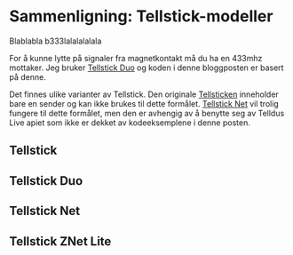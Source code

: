 <!--
author: Øyvind Malin
date: 2015-12-01


-->

Sammenligning: Tellstick-modeller
============================
<!-- StartExcerpt -->

Blablabla b333lalalalalala

For å kunne lytte på signaler fra magnetkontakt må du ha en 433mhz mottaker. Jeg bruker [Tellstick Duo](http://www.kjell.com/no/produkter/elektro/el-produkter/sterkstrom/usb-kontroll/telldus-tellstick-duo-p50198) og koden i denne bloggposten er basert på denne.

Det finnes ulike varianter av Tellstick. Den originale [Tellsticken](http://telldus.se/products/tellstick) inneholder bare en sender og kan ikke brukes til dette formålet. [Tellstick Net](http://telldus.se/products/tellstick_net) vil trolig fungere til dette formålet, men den er avhengig av å benytte seg av Telldus Live apiet som ikke er dekket av kodeeksemplene i denne posten.


<!-- EndExcerpt -->

## Tellstick

## Tellstick Duo

## Tellstick Net

## Tellstick ZNet Lite
